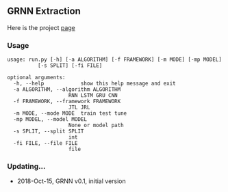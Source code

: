 ## GRNN Extraction
Here is the project [page](https://ppextraction.github.io/grnn_extraction)

### Usage

	usage: run.py [-h] [-a ALGORITHM] [-f FRAMEWORK] [-m MODE] [-mp MODEL]
		      [-s SPLIT] [-fi FILE]

	optional arguments:
	  -h, --help            show this help message and exit
	  -a ALGORITHM, --algorithm ALGORITHM
		                RNN LSTM GRU CNN
	  -f FRAMEWORK, --framework FRAMEWORK
		                JTL JRL
	  -m MODE, --mode MODE  train test tune
	  -mp MODEL, --model MODEL
		                None or model path
	  -s SPLIT, --split SPLIT
		                int
	  -fi FILE, --file FILE
		                file

### Updating...

* 2018-Oct-15, GRNN v0.1, initial version
